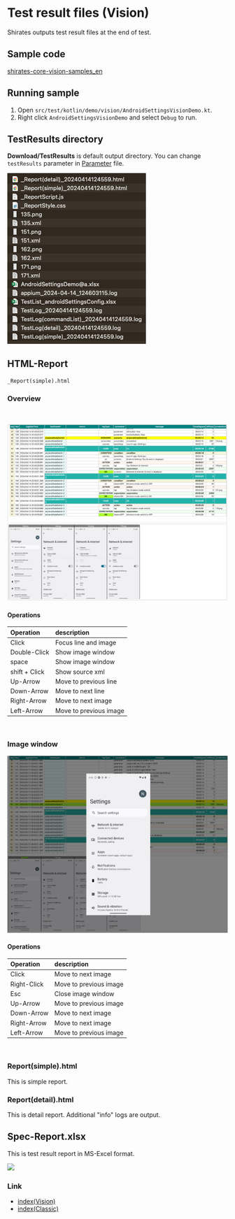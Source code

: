 # Test result files (Vision)

Shirates outputs test result files at the end of test.

## Sample code

[shirates-core-vision-samples_en](../../vision/getting_samples.md)

## Running sample

1. Open `src/test/kotlin/demo/vision/AndroidSettingsVisionDemo.kt`.
2. Right click `AndroidSettingsVisionDemo` and select `Debug` to run.

## TestResults directory

**Download/TestResults** is default output directory. You can change `testResults` parameter
in [Parameter](../parameter/parameters.md) file.

![](_images/test_results.png)

## HTML-Report

`_Report(simple).html` <br>

### Overview

<br>

![](_images/report1.png)

#### Operations

| Operation     | description            |
|:--------------|:-----------------------|
| Click         | Focus line and image   |
| Double-Click  | Show image window      |
| space         | Show image window      |
| shift + Click | Show source xml        |
| Up-Arrow      | Move to previous line  |
| Down-Arrow    | Move to next line      |
| Right-Arrow   | Move to next image     |
| Left-Arrow    | Move to previous image |

<br>

### Image window

![](_images/report1_zoomup_image.png)

#### Operations

| Operation   | description            |
|:------------|:-----------------------|
| Click       | Move to next image     |
| Right-Click | Move to previous image |
| Esc         | Close image window     |
| Up-Arrow    | Move to previous image |
| Down-Arrow  | Move to next image     |
| Right-Arrow | Move to next image     |
| Left-Arrow  | Move to previous image |

<br>

### Report(simple).html

This is simple report.

### Report(detail).html

This is detail report. Additional "info" logs are output.

## Spec-Report.xlsx

This is test result report in MS-Excel format.

![](_images/spec-report.png)

### Link

- [index(Vision)](../../index.md)
- [index(Classic)](../../classic/index.md)

